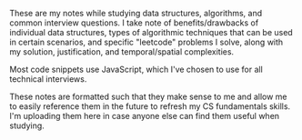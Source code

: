These are my notes while studying data structures, algorithms, and common interview questions. I take note of benefits/drawbacks of individual data structures, types of algorithmic techniques that can be used in certain scenarios, and specific "leetcode" problems I solve, along with my solution, justification, and temporal/spatial complexities.

Most code snippets use JavaScript, which I've chosen to use for all technical interviews.

These notes are formatted such that they make sense to me and allow me to easily reference them in the future to refresh my CS fundamentals skills. I'm uploading them here in case anyone else can find them useful when studying.
